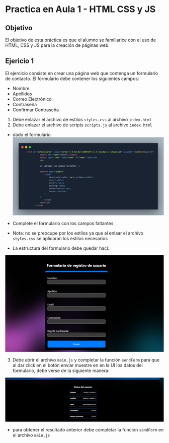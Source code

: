 # Practica en Aula 1 - HTML CSS y JS

## Objetivo
El objetivo de esta práctica es que el alumno se familiarice con el uso de HTML, CSS y JS para la creación de páginas web.

## Ejericio 1

El ejercicio consiste en crear una página web que contenga un formulario de contacto. El formulario debe contener los siguientes campos:
- Nombre
- Apellidos
- Correo Electrónico
- Contraseña
- Confirmar Contraseña

1. Debe enlazar el archivo de estilos `styles.css` al archivo `index.html`
2. Debe enlazar el archivo de scripts `scripts.js` al archivo `index.html`

- dado el formulario
![formulario](./assets/formularioEjercicio1.png)

- Complete el formulario con los campos faltantes
- Nota: no se preocupe por los estilos ya que al enlaar el archivo `styles.css` se aplicaran los estilos necesarios

- La estructura del formulario debe quedar haci:

![img.png](img.png)

3. Debe abrir el archivo `main.js` y completar la función `sendForm` para que al dar click en el botón enviar muestre en en la UI los datos del formulario, debe verse de la siguiente manera:

![img_1.png](img_1.png)

- para obtener el resultado anterior debe completar la función `sendForm` en el archivo `main.js`

